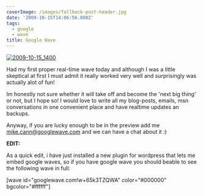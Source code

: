 ```yaml
---
coverImage: /images/fallback-post-header.jpg
date: '2009-10-15T14:06:56.000Z'
tags:
  - google
  - wave
title: Google Wave
---
```


[![2009-10-15_1400](/wp-content/uploads/2009/10/2009-10-15_1400.png "2009-10-15_1400")](/wp-content/uploads/2009/10/2009-10-15_1400.png)

Had my first proper real-time wave today and although I was a little skeptical at first I must admit it really worked very well and surprisingly was actually alot of fun!

<!-- more -->

Im honestly not sure whether it will take off and become the 'next big thing' or not, but I hope so! I would love to write all my blog-posts, emails, msn conversations in one convenient place and have realtime updates an backups.

Anyway, if you are lucky enough to be in the preview add me mike.cann@googlewave.com and we can have a chat about it :)

**EDIT:**

As a quick edit, i have just installed a new plugin for wordpress that lets me embed google waves, so if you have google wave you should beable to see the following wave in full:

[wave id="googlewave.com!w+65k3TZQWA" color="#000000" bgcolor="#ffffff"]
